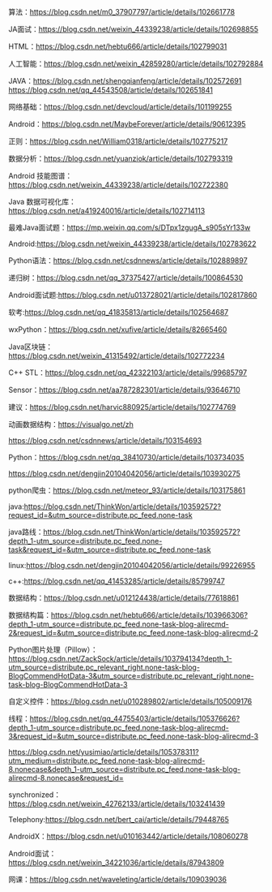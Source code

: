 算法：https://blog.csdn.net/m0_37907797/article/details/102661778

JA面试：https://blog.csdn.net/weixin_44339238/article/details/102698855

HTML：https://blog.csdn.net/hebtu666/article/details/102799031

人工智能：https://blog.csdn.net/weixin_42859280/article/details/102792884

JAVA：https://blog.csdn.net/shengqianfeng/article/details/102572691
https://blog.csdn.net/qq_44543508/article/details/102651841

网络基础：https://blog.csdn.net/devcloud/article/details/101199255

Android：https://blog.csdn.net/MaybeForever/article/details/90612395

正则：https://blog.csdn.net/William0318/article/details/102775217

数据分析：https://blog.csdn.net/yuanziok/article/details/102793319

Android 技能图谱：https://blog.csdn.net/weixin_44339238/article/details/102722380

Java 数据可视化库：https://blog.csdn.net/a419240016/article/details/102714113

最难Java面试题：https://mp.weixin.qq.com/s/DTpx1zgugA_s905sYr133w

Android:https://blog.csdn.net/weixin_44339238/article/details/102783622

Python语法：https://blog.csdn.net/csdnnews/article/details/102889897

递归树：https://blog.csdn.net/qq_37375427/article/details/100864530

Android面试题:https://blog.csdn.net/u013728021/article/details/102817860

软考:https://blog.csdn.net/qq_41835813/article/details/102564687

wxPython：https://blog.csdn.net/xufive/article/details/82665460

Java区块链：https://blog.csdn.net/weixin_41315492/article/details/102772234

C++ STL：https://blog.csdn.net/qq_42322103/article/details/99685797

Sensor：https://blog.csdn.net/aa787282301/article/details/93646710

建议：https://blog.csdn.net/harvic880925/article/details/102774769

动画数据结构：https://visualgo.net/zh


https://blog.csdn.net/csdnnews/article/details/103154693

Python：https://blog.csdn.net/qq_38410730/article/details/103734035


https://blog.csdn.net/dengjin20104042056/article/details/103930275

python爬虫：https://blog.csdn.net/meteor_93/article/details/103175861

java:https://blog.csdn.net/ThinkWon/article/details/103592572?request_id=&utm_source=distribute.pc_feed.none-task

java路线：https://blog.csdn.net/ThinkWon/article/details/103592572?depth_1-utm_source=distribute.pc_feed.none-task&request_id=&utm_source=distribute.pc_feed.none-task

linux:https://blog.csdn.net/dengjin20104042056/article/details/99226955

c++:https://blog.csdn.net/qq_41453285/article/details/85799747

数据结构：https://blog.csdn.net/u012124438/article/details/77618861

数据结构篇：https://blog.csdn.net/hebtu666/article/details/103966306?depth_1-utm_source=distribute.pc_feed.none-task-blog-alirecmd-2&request_id=&utm_source=distribute.pc_feed.none-task-blog-alirecmd-2

Python图片处理（Pillow）：https://blog.csdn.net/ZackSock/article/details/103794134?depth_1-utm_source=distribute.pc_relevant_right.none-task-blog-BlogCommendHotData-3&utm_source=distribute.pc_relevant_right.none-task-blog-BlogCommendHotData-3

自定义控件：https://blog.csdn.net/u010289802/article/details/105009176

线程：https://blog.csdn.net/qq_44755403/article/details/105376626?depth_1-utm_source=distribute.pc_feed.none-task-blog-alirecmd-3&request_id=&utm_source=distribute.pc_feed.none-task-blog-alirecmd-3

https://blog.csdn.net/yusimiao/article/details/105378311?utm_medium=distribute.pc_feed.none-task-blog-alirecmd-8.nonecase&depth_1-utm_source=distribute.pc_feed.none-task-blog-alirecmd-8.nonecase&request_id=

synchronized：https://blog.csdn.net/weixin_42762133/article/details/103241439

Telephony:https://blog.csdn.net/bert_cai/article/details/79448765

AndroidX：https://blog.csdn.net/u010163442/article/details/108060278

Android面试：https://blog.csdn.net/weixin_34221036/article/details/87943809

网课：https://blog.csdn.net/waveleting/article/details/109039036
